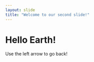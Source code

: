 ```yaml
---
layout: slide
title: "Welcome to our second slide!"
---
```

# Hello **Earth**!
Use the left arrow to go back!